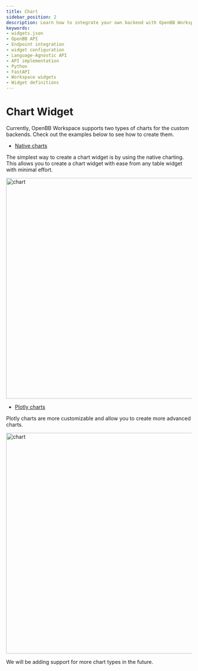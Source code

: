 ```yaml
---
title: Chart
sidebar_position: 2
description: Learn how to integrate your own backend with OpenBB Workspace using the cookie-cutter or language-agnostic API approaches, with illustrative guides and principles for handling widget.json files, APIs, interfaces, Python, FastAPI, and more.
keywords:
- widgets.json
- OpenBB API
- Endpoint integration
- widget configuration
- Language-Agnostic API
- API implementation
- Python
- FastAPI
- Workspace widgets
- Widget definitions
---
```


# Chart Widget

Currently, OpenBB Workspace supports two types of charts for the custom backends. Check out the examples below to see how to create them.

- [Native charts](/content/workspace/custom-backend/widgets/chart/native.md)

The simplest way to create a chart widget is by using the native charting. This allows you to create a chart widget with ease from any table widget with minimal effort.

<img className="pro-border-gradient" width="600" alt="chart" src="https://openbb-assets.s3.us-east-1.amazonaws.com/docs/pro/native+chart.png" />

- [Plotly charts](/content/workspace/custom-backend/widgets/chart/plotly.md)

Plotly charts are more customizable and allow you to create more advanced charts.

<img className="pro-border-gradient" width="600" alt="chart" src="https://openbb-assets.s3.us-east-1.amazonaws.com/docs/pro/plotly-chart.png" />


We will be adding support for more chart types in the future.

